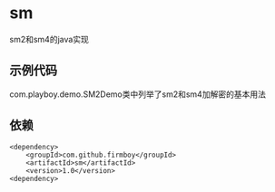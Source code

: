 # sm
sm2和sm4的java实现

## 示例代码
com.playboy.demo.SM2Demo类中列举了sm2和sm4加解密的基本用法

## 依赖
~~~
<dependency>
    <groupId>com.github.firmboy</groupId>
    <artifactId>sm</artifactId>
    <version>1.0</version>
<dependency>
~~~
